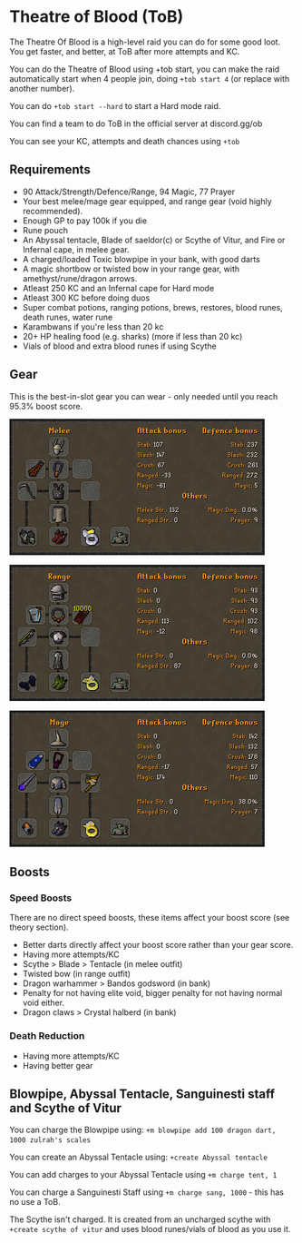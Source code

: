 # Theatre of Blood (ToB)

The Theatre Of Blood is a high-level raid you can do for some good loot. You get faster, and better, at ToB after more attempts and KC.

You can do the Theatre of Blood using +tob start, you can make the raid automatically start when 4 people join, doing `+tob start 4` (or replace with another number).

You can do `+tob start --hard` to start a Hard mode raid.

You can find a team to do ToB in the official server at discord.gg/ob

You can see your KC, attempts and death chances using `+tob`

## Requirements

* 90 Attack/Strength/Defence/Range, 94 Magic, 77 Prayer
* Your best melee/mage gear equipped, and range gear (void highly recommended).&#x20;
* Enough GP to pay 100k if you die
* Rune pouch
* An Abyssal tentacle, Blade of saeldor(c) or Scythe of Vitur, and Fire or Infernal cape, in melee gear.
* A charged/loaded Toxic blowpipe in your bank, with good darts
* A magic shortbow or twisted bow in your range gear, with amethyst/rune/dragon arrows.
* Atleast 250 KC and an Infernal cape for Hard mode
* Atleast 300 KC before doing duos
* Super combat potions, ranging potions, brews, restores, blood runes, death runes, water rune
* Karambwans if you're less than 20 kc
* 20+ HP healing food (e.g. sharks) (more if less than 20 kc)
* Vials of blood and extra blood runes if using Scythe

## Gear

This is the best-in-slot gear you can wear - only needed until you reach 95.3% boost score.

![TOB BiS Melee Gear](<../../.gitbook/assets/osbot (3) (1).png>)

![TOB BiS Range Gear](<../../.gitbook/assets/osbot (2).png>)

![TOB BiS Mage Gear](<../../.gitbook/assets/osbot (3).png>)

## Boosts

### Speed Boosts

There are no direct speed boosts, these items affect your boost score (see theory section).

* Better darts directly affect your boost score rather than your gear score.
* Having more attempts/KC
* Scythe > Blade > Tentacle (in melee outfit)
* Twisted bow (in range outfit)
* Dragon warhammer > Bandos godsword (in bank)
* Penalty for not having elite void, bigger penalty for not having normal void either.
* Dragon claws > Crystal halberd (in bank)

### Death Reduction

* Having more attempts/KC
* Having better gear



## Blowpipe, Abyssal Tentacle, Sanguinesti staff and Scythe of Vitur

You can charge the Blowpipe using: `+m blowpipe add 100 dragon dart, 1000 zulrah's scales`

You can create an Abyssal Tentacle using: `+create Abyssal tentacle`

You can add charges to your Abyssal Tentacle using `+m charge tent, 1`

You can charge a Sanguinesti Staff using `+m charge sang, 1000` - this has no use a ToB.&#x20;

The Scythe isn't charged. It is created from an uncharged scythe with `+create scythe of vitur` and uses blood runes/vials of blood as you use it.
